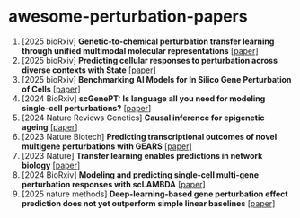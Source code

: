 # awesome-perturbation-papers

1. [2025 bioRxiv] **Genetic-to-chemical perturbation transfer learning through unified multimodal molecular representations** [[paper]](https://www.biorxiv.org/content/10.1101/2025.02.02.635055v2.full.pdf)
1. [2025 bioRxiv] **Predicting cellular responses to perturbation across diverse contexts with State** [[paper]](https://www.biorxiv.org/content/biorxiv/early/2025/06/27/2025.06.26.661135.full.pdf)
1. [2025 bioRxiv] **Benchmarking AI Models for In Silico Gene Perturbation of Cells** [[paper]](https://www.biorxiv.org/content/10.1101/2024.12.20.629581v2)
1. [2024 BioRxiv] **scGenePT: Is language all you need for modeling single-cell perturbations?** [[paper](https://www.biorxiv.org/content/10.1101/2024.10.23.619972v1)]
1. [2024 Nature Reviews Genetics] **Causal inference for epigenetic ageing** [[paper]](https://www.nature.com/articles/s41576-024-00799-7#:~:text=The%20application%20of%20genetic%2Dbased,that%20directly%20influence%20ageing%20outcomes.)
1. [2023 Nature Biotech] **Predicting transcriptional outcomes of novel multigene perturbations with GEARS** [[paper]](https://www.nature.com/articles/s41587-023-01905-6)
1. [2023 Nature] **Transfer learning enables predictions in network biology** [[paper]](https://www.nature.com/articles/s41586-023-06139-9)
1. [2024 BioRxiv] **Modeling and predicting single-cell multi-gene perturbation responses with scLAMBDA** [[paper]](https://www.biorxiv.org/content/10.1101/2024.12.04.626878v1)
1. [2025 nature methods] **Deep-learning-based gene perturbation effect prediction does not yet outperform simple linear baselines** [[paper]](https://www.nature.com/articles/s41592-025-02772-6)

